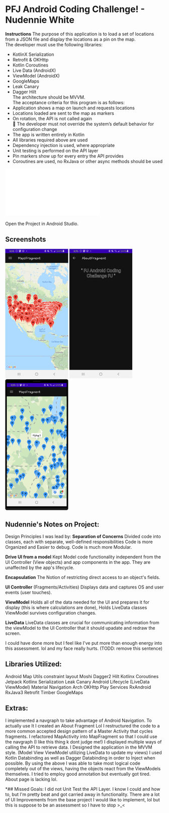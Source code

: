 # PFJ Android Coding Challenge! - Nudennie White


**Instructions**
The purpose of this application is to load a set of locations from a
JSON file and display the locations as a pin on the map.  
The developer must use the following libraries:
-  KotlinX Serialization
-  Retrofit & OKHttp
-  Kotlin Coroutines
-  Live Data (AndroidX)
-  ViewModel (AndroidX)
-  GoogleMaps
-  Leak Canary
-  Dagger Hilt  
   The architecture should be MVVM.  
   The acceptance criteria for this program is as follows:
-  Application shows a map on launch and requests locations
-  Locations loaded are sent to the map as markers
-  On rotation, the API is not called again  
     The developer must not override the system’s default behavior for configuration change
-  The app is written entirely in Kotlin
-  All libraries required above are used
-  Dependency injection is used, where appropriate
-  Unit testing is performed on the API layer
-  Pin markers show up for every entry the API provides
-  Coroutines are used, no RxJava or other async methods should be used


![Project Instructions](/PilotMap/instructions.pdf)

Open the Project in Android Studio.

## Screenshots
<img src="preview_01.png" width="200" /> <img src="preview_02.png" width="200" /> <img src="preview_03.png" width="200" />


## Nudennie's Notes on Project:

Design Principles I was lead by: 
**Separation of Concerns** 
Divided code into classes, each with separate, well-defined responsibilities
Code is more Organized and Easier to debug. Code is much more Modular. 

**Drive UI from a model** 
Kept Model code functionality independent from the UI Controller (View objects)
and app components in the app. They are unaffected by the app's lifecycle.

**Encapsulation** 
The Notion of restricting direct access to an object's fields.

**UI Controller** (Fragments/Activities) Displays data and captures OS and user events (user touches).

**ViewModel** Holds all of the data needed for the UI and prepares it for display (this is where calculations are done), Holds LiveData classes
ViewModel survives configuration changes.

**LiveData** LiveData classes are crucial for communicating information from the viewModel to the UI Controller that it should upadate and redraw the screen.

I could have done more but I feel like I've put more than enough energy into this assessment. lol and my face really hurts. (TODD: remove this sentence)

## Libraries Utilized: 

Android Map Utils
constraint layout
Moshi
Dagger2
Hilt
Kotlinx Coroutines
Jetpack
Kotlinx Serialization
Leak Canary
Android Lifecycle (LiveData ViewModel)
Material
Navigation Arch
OKHttp
Play Services
RxAndroid
RxJava3 Retrofit
Timber
GoogleMaps

## Extras:

I implemented a navgraph to take advantage of Android Navigation.
To actually use It I created an About Fragment Lol
I restructured the code to a more common accepted design pattern of a Master Activity that cycles fragments.
I refactored MapActivity into MapFragment so that I could use the navgraph (I like this thing k dont judge me!)
I displayed multiple ways of calling the API to retrieve data. 
I Designed the application in the MVVM style.  (Model View ViewModel utilizing LiveData to update my views)
I used Kotlin Databinding as well as Dagger Databinding in order to Inject when possible. 
By using the above I was able to take most logical code completely out of the views, having the objects react from the ViewModels themselves. 
I tried to employ good annotation but eventually got tired. About page is lacking lol. 


*## Missed Goals: 
I did not Unit Test the API Layer. I know I could and how to, but I'm pretty beat and got carried away in functionality. 
There are a lot of UI Improvements from the base project I would like to implement, lol but this is suppose to be an assessment so I have to stop >_<
